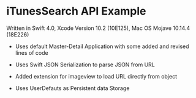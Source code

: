 # iTunesSearch API Example
Written in Swift 4.0, Xcode Version 10.2 (10E125), Mac OS Mojave 10.14.4 (18E226)

- Uses default Master-Detail Application with some added and revised lines of code

- Uses Swift JSON Serialization to parse JSON from URL

- Added extension for imageview to load URL directly from object

- Uses UserDefauts as Persistent data Storage
